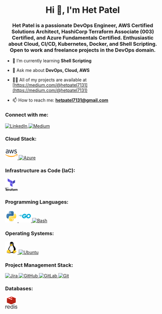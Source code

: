 <h1 align="center">Hi 👋, I'm Het Patel</h1>
<h3 align="center">Het Patel is a passionate DevOps Engineer, AWS Certified Solutions Architect, HashiCorp Terraform Associate (003) Certified, and Azure Fundamentals Certified. Enthusiastic about Cloud, CI/CD, Kubernetes, Docker, and Shell Scripting. Open to work and freelance projects in the DevOps domain.</h3>

- 🌱 I’m currently learning **Shell Scripting**

- 💬 Ask me about **DevOps, Cloud, AWS**

- 👨‍💻 All of my projects are available at [https://medium.com/@hetpatel7131](https://medium.com/@hetpatel7131)

- 📫 How to reach me: **hetpatel7131@gmail.com**

<h3 align="left">Connect with me:</h3>
<p align="left">
  <a href="https://www.linkedin.com/in/hetpatel7131/" target="blank">
    <img align="center" src="https://raw.githubusercontent.com/rahuldkjain/github-profile-readme-generator/master/src/images/icons/Social/linked-in-alt.svg" alt="LinkedIn" title="LinkedIn" height="30" width="40" />
  </a>
  <a href="https://medium.com/@hetpatel7131" target="blank">
    <img align="center" src="https://findingtom.com/images/uploads/medium-logo/article-image-00.jpeg" alt="Medium" title="Medium" height="30" width="40" />
  </a>
</p>

<h3 align="left">Cloud Stack:</h3>
<p align="left"> 
  <a href="https://aws.amazon.com" target="_blank" rel="noreferrer">
    <img src="https://raw.githubusercontent.com/devicons/devicon/master/icons/amazonwebservices/amazonwebservices-original-wordmark.svg" alt="AWS" title="Amazon Web Services (AWS)" width="40" height="40"/>
  </a> 
  <a href="https://azure.microsoft.com/en-in/" target="_blank" rel="noreferrer">
    <img src="https://www.vectorlogo.zone/logos/microsoft_azure/microsoft_azure-icon.svg" alt="Azure" title="Microsoft Azure" width="40" height="40"/>
  </a> 
</p>

<h3 align="left">Infrastructure as Code (IaC):</h3>
<p align="left">
  <a href="https://www.terraform.io/" target="_blank" rel="noreferrer">
    <img src="https://raw.githubusercontent.com/devicons/devicon/master/icons/terraform/terraform-original-wordmark.svg" alt="Terraform" title="Terraform" width="40" height="40"/>
  </a>
</p>

<h3 align="left">Programming Languages:</h3>
<p align="left">
  <a href="https://www.python.org" target="_blank" rel="noreferrer">
    <img src="https://raw.githubusercontent.com/devicons/devicon/master/icons/python/python-original.svg" alt="Python" title="Python" width="40" height="40"/>
  </a>
  <a href="https://golang.org" target="_blank" rel="noreferrer">
    <img src="https://raw.githubusercontent.com/devicons/devicon/master/icons/go/go-original-wordmark.svg" alt="Go" title="Go" width="40" height="40"/>
  </a>
  <a href="https://www.gnu.org/software/bash/" target="_blank" rel="noreferrer">
    <img src="https://camo.githubusercontent.com/9cf3fcdf2293010bfbcda9425b74aa05432c75c85dea95b35c474329c1f5ca8d/68747470733a2f2f7777772e7376677265706f2e636f6d2f73686f772f3335333437382f626173682d69636f6e2e737667" alt="Bash" title="Bash" width="40" height="40"/>
  </a>
</p>

<h3 align="left">Operating Systems:</h3>
<p align="left">
  <a href="https://www.linux.org/" target="_blank" rel="noreferrer">
    <img src="https://raw.githubusercontent.com/devicons/devicon/master/icons/linux/linux-original.svg" alt="Linux" title="Linux" width="40" height="40"/>
  </a>
  <a href="https://ubuntu.com/" target="_blank" rel="noreferrer">
    <img src="https://static-00.iconduck.com/assets.00/ubuntu-plain-icon-256x256-we4d4gd0.png" alt="Ubuntu" title="Ubuntu" width="40" height="40"/>
  </a>
</p>

<h3 align="left">Project Management Stack:</h3>
<p align="left">
  <a href="https://www.atlassian.com/software/jira" target="_blank" rel="noreferrer">
    <img src="https://www.vectorlogo.zone/logos/atlassian_jira/atlassian_jira-icon.svg" alt="Jira" title="Jira" width="40" height="40"/>
  </a>
  <a href="https://github.com" target="_blank" rel="noreferrer">
    <img src="https://camo.githubusercontent.com/cc621e872e3eb80326ab0eb60a04af699aa022df365f28ea2dbb490c1e7ae788/68747470733a2f2f7777772e766563746f726c6f676f2e7a6f6e652f6c6f676f732f6769746875622f6769746875622d69636f6e2e737667" alt="GitHub" title="GitHub" width="40" height="40"/>
  </a>
  <a href="https://about.gitlab.com/" target="_blank" rel="noreferrer">
    <img src="https://www.vectorlogo.zone/logos/gitlab/gitlab-icon.svg" alt="GitLab" title="GitLab" width="40" height="40"/>
  </a>
  <a href="https://git-scm.com/" target="_blank" rel="noreferrer">
    <img src="https://www.vectorlogo.zone/logos/git-scm/git-scm-icon.svg" alt="Git" title="Git" width="40" height="40"/>
  </a>
</p>

<h3 align="left">Databases:</h3>
<p align="left">
  <a href="https://redis.io" target="_blank" rel="noreferrer">
    <img src="https://raw.githubusercontent.com/devicons/devicon/master/icons/redis/redis-original-wordmark.svg" alt="Redis" title="Redis" width="40" height="40"/>
  </a>
</p>
